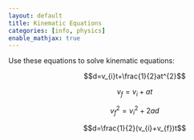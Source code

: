 ```yaml
---
layout: default
title: Kinematic Equations
categories: [info, physics]
enable_mathjax: true
---
```

Use these equations to solve kinematic equations:

$$d=v_{i}t+\frac{1}{2}at^{2}$$

$$v_{f}=v_{i}+at$$

$$v_{f}^{2}=v_{i}^{2}+2ad$$

$$d=\frac{1}{2}(v_{i}+v_{f})t$$
